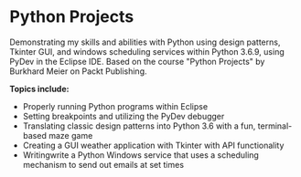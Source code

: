 # Python Projects

Demonstrating my skills and abilities with Python using design patterns, Tkinter GUI, and windows scheduling services within Python 3.6.9, using PyDev in the Eclipse IDE. Based on the course "Python Projects" by Burkhard Meier on Packt Publishing.

**Topics include:**

- Properly running Python programs within Eclipse
- Setting breakpoints and utilizing the PyDev debugger
- Translating classic design patterns into Python 3.6 with a fun, terminal-based maze game
- Creating a GUI weather application with Tkinter with API functionality
- Writingwrite a Python Windows service that uses a scheduling mechanism to send out emails at set times
